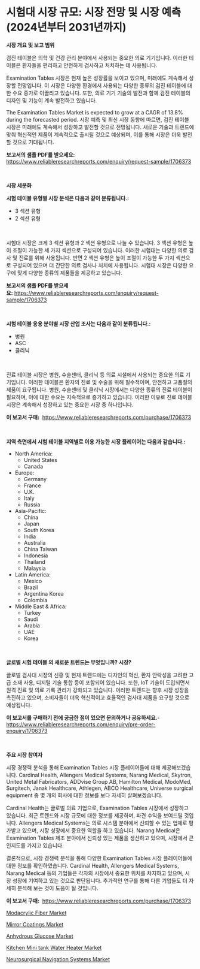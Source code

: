<p><h1>시험대 시장 규모: 시장 전망 및 시장 예측 (2024년부터 2031년까지)</h1></p><p><strong>시장 개요 및 보고 범위</strong></p>
<p><p>검진 테이블은 의학 및 건강 관리 분야에서 사용되는 중요한 의료 기기입니다. 이러한 테이블은 환자들을 편리하고 안전하게 검사하고 처치하는 데 사용됩니다. </p><p>Examination Tables 시장은 현재 높은 성장률을 보이고 있으며, 미래에도 계속해서 성장할 전망입니다. 이 시장은 다양한 환경에서 사용되는 다양한 종류의 검진 테이블에 대한 수요 증가로 이끌리고 있습니다. 또한, 의료 기기 기술의 발전과 함께 검진 테이블의 디자인 및 기능이 계속 발전하고 있습니다.</p><p>The Examination Tables Market is expected to grow at a CAGR of 13.8% during the forecasted period. 시장 예측 및 최신 시장 동향에 따르면, 검진 테이블 시장은 미래에도 계속해서 성장하고 발전할 것으로 전망됩니다. 새로운 기술과 트렌드에 맞춰 혁신적인 제품이 계속적으로 출시될 것으로 예상되며, 이를 통해 시장은 더욱 발전할 것으로 기대됩니다.</p></p>
<p><strong>보고서의 샘플 PDF를 받으세요:</strong> <a href="https://www.reliableresearchreports.com/enquiry/request-sample/1706373">https://www.reliableresearchreports.com/enquiry/request-sample/1706373</a></p>
<p>&nbsp;</p>
<p><strong>시장 세분화</strong></p>
<p><strong>시험 테이블 유형별 시장 분석은 다음과 같이 분류됩니다.:</strong></p>
<p><ul><li>3 섹션 유형</li><li>2 섹션 유형</li></ul></p>
<p>&nbsp;</p>
<p><p>시험대 시장은 크게 3 섹션 유형과 2 섹션 유형으로 나눌 수 있습니다. 3 섹션 유형은 높이 조절이 가능한 세 가지 섹션으로 구성되어 있습니다. 이러한 시험대는 다양한 의료 검사 및 진료를 위해 사용됩니다. 반면 2 섹션 유형은 높이 조절이 가능한 두 가지 섹션으로 구성되어 있으며 더 간단한 의료 검사나 처치에 사용됩니다. 시험대 시장은 다양한 요구에 맞게 다양한 종류의 제품들을 제공하고 있습니다.</p></p>
<p><strong>보고서의 샘플 PDF를 받으세요:</strong>&nbsp;<a href="https://www.reliableresearchreports.com/enquiry/request-sample/1706373">https://www.reliableresearchreports.com/enquiry/request-sample/1706373</a></p>
<p>&nbsp;</p>
<p><strong> 시험 테이블 응용 분야별 시장 산업 조사는 다음과 같이 분류됩니다.:</strong></p>
<p><ul><li>병원</li><li>ASC</li><li>클리닉</li></ul></p>
<p>&nbsp;</p>
<p><p>진료 테이블 시장은 병원, 수술센터, 클리닉 등 의료 시설에서 사용되는 중요한 의료 기기입니다. 이러한 테이블은 환자의 진료 및 수술을 위해 필수적이며, 안전하고 고품질의 제품이 요구됩니다. 병원, 수술센터 및 클리닉 시장에서는 다양한 종류의 진료 테이블이 필요하며, 이에 대한 수요는 지속적으로 증가하고 있습니다. 이러한 이유로 진료 테이블 시장은 계속해서 성장하고 있는 중요한 시장 중 하나입니다.</p></p>
<p><strong>이 보고서 구매:</strong>&nbsp; <a href="https://www.reliableresearchreports.com/purchase/1706373">https://www.reliableresearchreports.com/purchase/1706373</a></p>
<p>&nbsp;</p>
<p><strong>지역 측면에서 시험 테이블 지역별로 이용 가능한 시장 플레이어는 다음과 같습니다.:</strong></p>
<p><ul>
    <li>
        North America:
        <ul>
            <li>United States</li>
            <li>Canada</li>
        </ul>
    </li>
    <li>
        Europe:
        <ul>
            <li>Germany</li>
            <li>France</li>
            <li>U.K.</li>
            <li>Italy</li>
            <li>Russia</li>
        </ul>
    </li>
    <li>
        Asia-Pacific:
        <ul>
            <li>China</li>
            <li>Japan</li>
            <li>South Korea</li>
            <li>India</li>
            <li>Australia</li>
            <li>China Taiwan</li>
            <li>Indonesia</li>
            <li>Thailand</li>
            <li>Malaysia</li>
        </ul>
    </li>
    <li>
        Latin America:
        <ul>
            <li>Mexico</li>
            <li>Brazil</li>
            <li>Argentina Korea</li>
            <li>Colombia</li>
        </ul>
    </li>
    <li>
        Middle East & Africa:
        <ul>
            <li>Turkey</li>
            <li>Saudi</li>
            <li>Arabia</li>
            <li>UAE</li>
            <li>Korea</li>
        </ul>
    </li>
    </ul></p>
<p>&nbsp;</p>
<p><strong>글로벌 시험 테이블 의 새로운 트렌드는 무엇입니까? 시장?</strong></p>
<p><p>글로벌 검사대 시장의 신흥 및 현재 트렌드에는 디자인의 혁신, 환자 안락성을 고려한 고급 소재 사용, 디지털 기술 통합 등이 포함되어 있습니다. 또한, IoT 기술이 도입되면서 원격 진료 및 의료 기록 관리가 강화되고 있습니다. 이러한 트렌드는 향후 시장 성장을 촉진하고 있으며, 소비자들이 더욱 혁신적이고 효율적인 검사대 제품을 요구할 것으로 예상됩니다.</p></p>
<p><strong>이 보고서를 구매하기 전에 궁금한 점이 있으면 문의하거나 공유하세요.</strong>- <a href="https://www.reliableresearchreports.com/enquiry/pre-order-enquiry/1706373">https://www.reliableresearchreports.com/enquiry/pre-order-enquiry/1706373</a></p>
<p>&nbsp;</p>
<p><strong>주요 시장 참여자</strong></p>
<p><p>시장 경쟁력 분석을 통해 Examination Tables 시장 플레이어들에 대해 제공해보겠습니다. Cardinal Health, Allengers Medical Systems, Narang Medical, Skytron, United Metal Fabricators, ADDvise Group AB, Hamilton Medical, ModoMed, Surgitech, Janak Healthcare, Athlegen, ABCO Healthcare, Universe surgical equipment 중 몇 개의 회사에 대한 정보를 보다 자세히 살펴보겠습니다.</p><p>Cardinal Health는 글로벌 의료 기업으로, Examination Tables 시장에서 성장하고 있습니다. 최근 트렌드와 시장 규모에 대한 정보를 제공하며, 파견 수익을 보여드릴 것입니다. Allengers Medical Systems는 의료 시스템 분야에서 신뢰할 수 있는 업체로 평가받고 있으며, 시장 성장에서 중요한 역할을 하고 있습니다. Narang Medical은 Examination Tables 제조 분야에서 신뢰성 있는 제품을 생산하고 있으며, 시장에서 큰 인지도를 가지고 있습니다.</p><p>결론적으로, 시장 경쟁력 분석을 통해 다양한 Examination Tables 시장 플레이어들에 대한 정보를 확인하였습니다. Cardinal Health, Allengers Medical Systems, Narang Medical 등의 기업들은 각자의 시장에서 중요한 위치를 차지하고 있으며, 시장 성장에 기여하고 있는 것으로 판단됩니다. 추가적인 연구를 통해 다른 기업들도 더 자세히 분석해 보는 것이 도움이 될 것입니다.</p></p>
<p><strong>이 보고서 구매:</strong>&nbsp;&nbsp;<a href="https://www.reliableresearchreports.com/purchase/1706373">https://www.reliableresearchreports.com/purchase/1706373</a></p>
<p><p><a href="https://github.com/bmorecock/Market-Research-Report-List-2/blob/main/modacrylic-fiber-market.md">Modacrylic Fiber Market</a></p><p><a href="https://github.com/Krish2023na/Market-Research-Report-List-3/blob/main/mirror-coatings-market.md">Mirror Coatings Market</a></p><p><a href="https://natural-crush-b99.notion.site/Anhydrous-Glucose-Market-Analysis-Examines-its-Scope-on-Growth-Opportunities-and-Forecasted-Trends--c9df993e548b4ce981fb02584862592e">Anhydrous Glucose Market</a></p><p><a href="https://view.publitas.com/reportprime-1/kitchen-mini-tank-water-heater-market-research-report-forecasted-for-period-from-2024-2031-by-market-type-market-application-and-region/">Kitchen Mini tank Water Heater Market</a></p><p><a href="https://issuu.com/reportprime-2/docs/neurosurgical-navigation-systems-market-size-2030.">Neurosurgical Navigation Systems Market</a></p></p>
